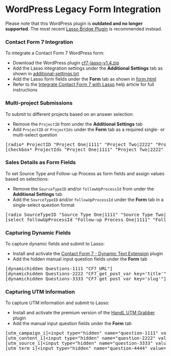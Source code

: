 <h1>WordPress Legacy Form Integration</h1>
<p>Please note that this WordPress plugin is <b>outdated and no longer supported</b>. The most recent <a href="https://github.com/eci-lasso/wp-plugin" target="_blank">Lasso Bridge Plugin</a> is recommended instead.</p>

<h3><a name="cf7-plugin">Contact Form 7 Integration</a></h3>
<p>To integrate a Contact Form 7 WordPress form:</p>
<ul>
<li>Download the WordPress plugin <a href="https://github.com/eci-lasso/wp-plugin/blob/main/legacy-cf7-plugin/cf7-lasso-v1.4.zip" download>cf7-lasso-v1.4.zip</a></li>
<li>Add the Lasso integration settings under the <b>Additional Settings</b> tab as shown in <a href="https://github.com/eci-lasso/wp-plugin/blob/main/legacy-cf7-plugin/contact-form/additional-settings.txt" target="_blank">additional-settings.txt</a></li>
<li>Add the Lasso form fields under the <b>Form</b> tab as shown in <a href="https://github.com/eci-lasso/wp-plugin/blob/main/legacy-cf7-plugin/contact-form/form.html" target="_blank">form.html</a></li>
<li>Refer to the <a href="https://constructionsupport.ecisolutions.com/s/article/Lasso-Integrations-Integrate-Contact-Form-7-with-Lasso" target="_blank">Integrate Contact Form 7 with Lasso</a> help article for full instructions</li>
</ul>

<h3><a name="multi-project">Multi-project Submissions</a></h3>
<p>To submit to different projects based on an answer selection:</p>
<ul>
<li>Remove the <code>ProjectID</code> from under the <b>Additional Settings</b> tab</li>
<li>Add <code>ProjectID</code> or <code>ProjectIds</code> under the <b>Form</b> tab as a required single- or multi-select question</li>
</ul>
<pre>[radio* ProjectID "Project One|1111" "Project Two|2222" "Project Three|3333"]<br />[checkbox* ProjectIds "Project One|1111" "Project Two|2222" "Project Three|3333"]</pre>

<h3><a name="sales-details">Sales Details as Form Fields</a></h3>
<p>To set Source Type and Follow-up Process as form fields and assign values based on selections:</p>
<ul>
<li>Remove the <code>SourceTypeID</code> and/or <code>followUpProcessId</code> from under the <b>Additional Settings</b> tab</li>
<li>Add the <code>SourceTypeID</code> and/or <code>followUpProcessId</code> under the <b>Form</b> tab in a single-select question format</li>
</ul>
<pre>[radio SourceTypeID "Source Type One|1111" "Source Type Two|2222" "Source Type Three|3333"]<br />[select followUpProcessId "Follow-up Process One|1111" "Follow-up Process Two|2222" "Follow-up Process Three|3333"]</pre>

<h3><a name="dynamic-fields">Capturing Dynamic Fields</a></h3>
<p>To capture dynamic fields and submit to Lasso:</p>
<ul>
<li>Install and activate the <a href="https://sevenspark.com/goods/contact-form-7-dynamic-text-extension" target="_blank">Contact Form 7 - Dynamic Text Extension</a> plugin</li>
<li>Add the hidden manual input question fields under the <b>Form</b> tab</li>
</ul>
<pre>[dynamichidden Questions-1111 "CF7_URL"]
[dynamichidden Questions-2222 "CF7_get_post_var key='title'"]
[dynamichidden Questions-3333 "CF7_get_post_var key='slug'"]</pre>

<h3><a name="dynamic-fields">Capturing UTM Information</a></h3>
<p>To capture UTM information and submit to Lasso:</p>
<ul>
<li>Install and activate the premium version of the <a href="https://utmgrabber.com/" target="_blank">HandL UTM Grabber</a> plugin</li>
<li>Add the manual input question fields under the <b>Form</b> tab</li>
</ul>
<pre>[utm_campaign_i]&lt;input type="hidden" name="question-1111" value="%s" /&gt;[/utm_campaign_i]
[utm_content_i]&lt;input type="hidden" name="question-2222" value="%s" /&gt;[/utm_content_i]
[utm_source_i]&lt;input type="hidden" name="question-3333" value="%s" /&gt;[/utm_source_i]
[utm_term_i]&lt;input type="hidden" name="question-4444" value="%s" /&gt;[/utm_term_i]</pre>
